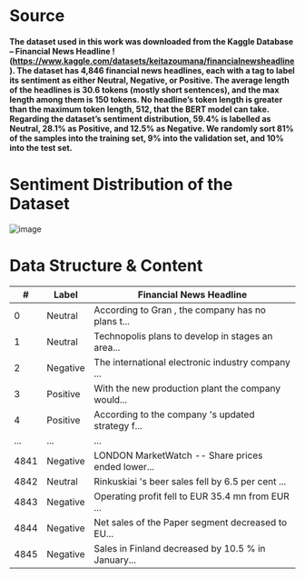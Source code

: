 # Source
#### The dataset used in this work was downloaded from the Kaggle Database – Financial News Headline !(https://www.kaggle.com/datasets/keitazoumana/financialnewsheadline). The dataset has 4,846 financial news headlines, each with a tag to label its sentiment as either Neutral, Negative, or Positive. The average length of the headlines is 30.6 tokens (mostly short sentences), and the max length among them is 150 tokens. No headline’s token length is greater than the maximum token length, 512, that the BERT model can take. Regarding the dataset’s sentiment distribution, 59.4% is labelled as Neutral, 28.1% as Positive, and 12.5% as Negative. We randomly sort 81% of the samples into the training set, 9% into the validation set, and 10% into the test set.

# Sentiment Distribution of the Dataset

![image](https://user-images.githubusercontent.com/92542287/219822919-e8e01bc6-650d-4ce2-808a-2be7273755cd.png)


# Data Structure & Content

| #    | Label    | Financial News Headline                            |
|------|----------|----------------------------------------------------|
| 0    | Neutral  | According to Gran , the company has no plans t...  |
| 1    | Neutral  | Technopolis plans to develop in stages an area...  |
| 2    | Negative | The international electronic industry company ...  |
| 3    | Positive | With the new production plant the company would... |
| 4    | Positive | According to the company 's updated strategy f...  |
| ...  | ...      | ...                                                |
| 4841 | Negative | LONDON MarketWatch -- Share prices ended lower...  |
| 4842 | Neutral  | Rinkuskiai 's beer sales fell by 6.5 per cent ...  |
| 4843 | Negative | Operating profit fell to EUR 35.4 mn from EUR ...  |
| 4844 | Negative | Net sales of the Paper segment decreased to EU...  |
| 4845 | Negative | Sales in Finland decreased by 10.5 % in January... |
